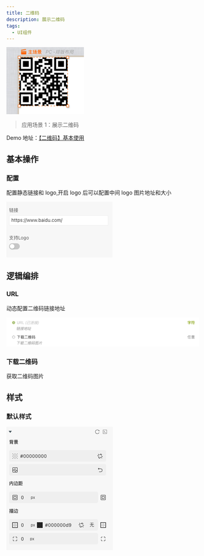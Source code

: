 ```yaml
---
title: 二维码
description: 展示二维码
tags:
  - UI组件
---
```


![Alt text](img/image.png)

> 应用场景 1：展示二维码

Demo 地址：[【二维码】基本使用](https://my.mybricks.world/mybricks-app-pcspa/index.html?id=514689538101317)

## 基本操作

### 配置

配置静态链接和 logo,开启 logo 后可以配置中间 logo 图片地址和大小

![Alt text](img/image-1.png)

## 逻辑编排

### URL

动态配置二维码链接地址

![Alt text](img/image-2.png)

### 下载二维码

获取二维码图片

## 样式

### 默认样式

![Alt text](img/image-3.png)
